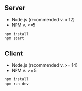 ## Server

* Node.js (recommended v. = 12)
* NPM v. >=5

```bash
npm install
npm start
```

## Client
* Node.js (recommended v. >= 14)
* NPM v. >= 5

```bash
npm install
npm run dev
```